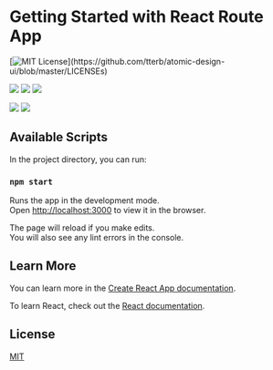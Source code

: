 # Getting Started with React Route App

[![MIT License](https://img.shields.io/apm/l/atomic-design-ui.svg?)](https://github.com/tterb/atomic-design-ui/blob/master/LICENSEs)

![](https://img.shields.io/badge/framework-React-blue)
![](https://img.shields.io/badge/code-Javascript-orange)
![](https://img.shields.io/badge/node.js-green)

![](https://img.shields.io/badge/react-router-green)
![](https://img.shields.io/badge/react-dom_router-greenblue)

## Available Scripts

In the project directory, you can run:

### `npm start`

Runs the app in the development mode.\
Open [http://localhost:3000](http://localhost:3000) to view it in the browser.

The page will reload if you make edits.\
You will also see any lint errors in the console.

## Learn More

You can learn more in the [Create React App documentation](https://facebook.github.io/create-react-app/docs/getting-started).

To learn React, check out the [React documentation](https://reactjs.org/).

## License

[MIT](https://choosealicense.com/licenses/mit/)
